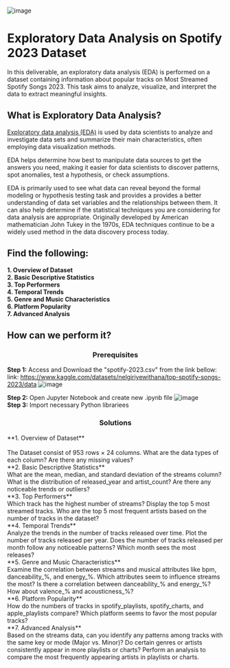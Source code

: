 ![image](https://media.licdn.com/dms/image/v2/D4D12AQEFDU4XuJP11w/article-cover_image-shrink_600_2000/article-cover_image-shrink_600_2000/0/1698229402254?e=2147483647&v=beta&t=7mnB7C9BMj6bXQwypYXIwFoQuZ5vItSRLZ0Ox9qvMKA)


# Exploratory Data Analysis on Spotify 2023 Dataset
In this deliverable, an exploratory data analysis (EDA) is performed on a dataset containing information about popular tracks on Most Streamed Spotify Songs 2023. This task aims to analyze, visualize, and interpret the data to extract meaningful insights.
<br>
## What is Exploratory Data Analysis?
[Exploratory data analysis (EDA)](https://www.ibm.com/topics/exploratory-data-analysis) is used by data scientists to analyze and investigate data sets and summarize their main characteristics, often employing data visualization methods.

EDA helps determine how best to manipulate data sources to get the answers you need, making it easier for data scientists to discover patterns, spot anomalies, test a hypothesis, or check assumptions.

EDA is primarily used to see what data can reveal beyond the formal modeling or hypothesis testing task and provides a provides a better understanding of data set variables and the relationships between them. It can also help determine if the statistical techniques you are considering for data analysis are appropriate. Originally developed by American mathematician John Tukey in the 1970s, EDA techniques continue to be a widely used method in the data discovery process today.
<br>
## Find the following:
**1. Overview of Dataset<br>
2. Basic Descriptive Statistics<br>
3. Top Performers<br>
4. Temporal Trends<br>
5. Genre and Music Characteristics<br>
6. Platform Popularity<br>
7. Advanced Analysis<br>**

## How can we perform it?

<h3 align="center">Prerequisites</h1>

**Step 1:** Access and Download the "spotify-2023.csv" from the link bellow:<br>
link: https://www.kaggle.com/datasets/nelgiriyewithana/top-spotify-songs-2023/data
![image](https://github.com/user-attachments/assets/d6cb1a80-85be-4cf5-807d-f9cc47542fc9)
<br>

**Step 2:** Open Jupyter Notebook and create new .ipynb file
![image](https://github.com/user-attachments/assets/35b2a80c-4ca6-4d30-94f8-a1039309f70b)
<br>
**Step 3:** Import necessary Python librariees
<br>
<h3 align="center">Solutions</h1>
**1. Overview of Dataset**<br>
<br>
  The Dataset consist of 953 rows × 24 columns.
What are the data types of each column? Are there any missing values?

<br>
**2. Basic Descriptive Statistics**
<br>
What are the mean, median, and standard deviation of the streams column?
What is the distribution of released_year and artist_count? Are there any noticeable trends or outliers?
<br>
**3. Top Performers**
<br>
Which track has the highest number of streams? Display the top 5 most streamed tracks.
Who are the top 5 most frequent artists based on the number of tracks in the dataset?
<br>
**4. Temporal Trends**
<br>
Analyze the trends in the number of tracks released over time. Plot the number of tracks released per year.
Does the number of tracks released per month follow any noticeable patterns? Which month sees the most releases?
<br>
**5. Genre and Music Characteristics**
<br>
Examine the correlation between streams and musical attributes like bpm, danceability_%, and energy_%. Which attributes seem to influence streams the most?
Is there a correlation between danceability_% and energy_%? How about valence_% and acousticness_%?
<br>
**6. Platform Popularity**
<br>
How do the numbers of tracks in spotify_playlists, spotify_charts, and apple_playlists compare? Which platform seems to favor the most popular tracks?
<br>
**7. Advanced Analysis**
<br>
Based on the streams data, can you identify any patterns among tracks with the same key or mode (Major vs. Minor)?
Do certain genres or artists consistently appear in more playlists or charts? Perform an analysis to compare the most frequently appearing artists in playlists or charts.
<br>

